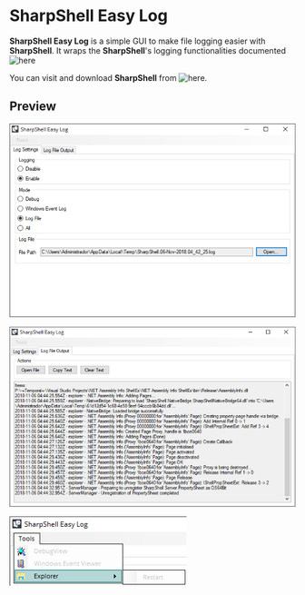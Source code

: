 ﻿# **SharpShell Easy Log**

**SharpShell Easy Log** is a simple GUI to make file logging easier with **SharpShell**. It wraps the **SharpShell**'s logging functionalities documented ![here](![here](https://github.com/dwmkerr/sharpshell/blob/master/docs/logging/logging.md))

You can visit and download **SharpShell** from ![here](https://github.com/dwmkerr/sharpshell).

## Preview

![](Preview/1.png)

![](Preview/2.png)

![](Preview/3.png)
